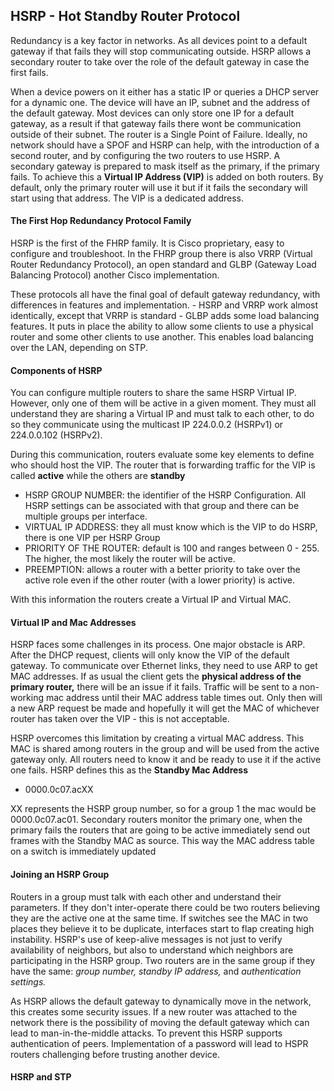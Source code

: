 ## HSRP - Hot Standby Router Protocol

Redundancy is a key factor in networks. As all devices point to a default gateway if that fails they will stop communicating outside. HSRP allows a secondary router to take over the role of the default gateway in case the first fails.

When a device powers on it either has a static IP or queries a DHCP server for a dynamic one. The device will have an IP, subnet and the address of the default gateway. Most devices can only store one IP for a default gateway, as a result if that gateway fails there wont be communication outside of their subnet. The router is a Single Point of Failure. Ideally, no network should have a SPOF and HSRP can help, with the introduction of a second router, and by configuring the two routers to use HSRP. A secondary gateway is prepared to mask itself as the primary, if the primary fails. 
To achieve this a **Virtual IP Address (VIP)** is added on both routers. By default, only the primary router will use it but if it fails the secondary will start using that address. The VIP is a dedicated address.

#### The First Hop Redundancy Protocol Family

HSRP is the first of the FHRP family. It is Cisco proprietary, easy to configure and troubleshoot. In the FHRP group there is also VRRP (Virtual Router Redundancy Protocol), an open standard and GLBP (Gateway Load Balancing Protocol) another Cisco implementation.

These protocols all have the final goal of default gateway redundancy, with differences in features and implementation.
    - HSRP and VRRP work almost identically, except that VRRP is standard
    - GLBP adds some load balancing features. It puts in place the ability to allow some clients to use a physical router and some other clients to use another. This enables load balancing over the LAN, depending on STP.

#### Components of HSRP 

You can configure multiple routers to share the same HSRP Virtual IP. However, only one of them will be active in a given moment. They must all understand they are sharing a Virtual IP and must talk to each other, to do so they communicate using the multicast IP 224.0.0.2 (HSRPv1) or 224.0.0.102 (HSRPv2).

During this communication, routers evaluate some key elements to define who should host the VIP. The router that is forwarding traffic for the VIP is called **active** while the others are **standby**

* HSRP GROUP NUMBER: the identifier of the HSRP Configuration. All HSRP settings can be associated with that group and there can be multiple groups per interface.
* VIRTUAL IP ADDRESS: they all must know which is the VIP to do HSRP, there is one VIP per HSRP Group
* PRIORITY OF THE ROUTER: default is 100 and ranges between 0 - 255. The higher, the most likely the router will be active. 
* PREEMPTION: allows a router with a better priority to take over the active role even if the other router (with a lower priority) is active. 

With this information the routers create a Virtual IP and Virtual MAC.

#### Virtual IP and Mac Addresses

HSRP faces some challenges in its process. One major obstacle is ARP. After the DHCP request, clients will only know the VIP of the default gateway. To communicate over Ethernet links, they need to use ARP to get MAC addresses. If as usual the client gets the **physical address of the primary router,** there will be an issue if it fails. Traffic will be sent to a non-working mac address until their MAC address table times out. Only then will a new ARP request be made and hopefully it will get the MAC of whichever router has taken over the VIP - this is not acceptable.
    
HSRP overcomes this limitation by creating a virtual MAC address. This MAC is shared among routers in the group and will be used from the active gateway only. All routers need to know it and be ready to use it if the active one fails. HSRP defines this as the **Standby Mac Address**

- 0000.0c07.acXX

XX represents the HSRP group number, so for a group 1 the mac would be 0000.0c07.ac01. Secondary routers monitor the primary one, when the primary fails the routers that are going to be active immediately send out frames with the Standby MAC as source. This way the MAC address table on a switch is immediately updated


#### Joining an HSRP Group

Routers in a group must talk with each other and understand their parameters. If they don't inter-operate there could be two routers believing they are the active one at the same time. If switches see the MAC in two places they believe it to be duplicate, interfaces start to flap creating high instability. 
HSRP's use of keep-alive messages is not just to verify availability of neighbors, but also to understand which neighbors are participating in the HSRP group. Two routers are in the same group if they have the same: *group number,* *standby IP address,* and *authentication settings.*

As HSRP allows the default gateway to dynamically move in the network, this creates some security issues. If a new router was attached to the network there is the possibility of moving the default gateway which can lead to man-in-the-middle attacks. To prevent this HSRP supports authentication of peers. Implementation of a password will lead to HSPR routers challenging before trusting another device.

#### HSRP and STP








